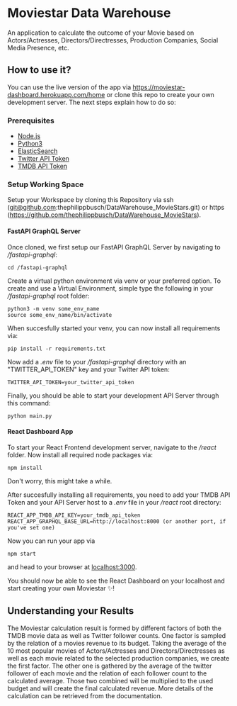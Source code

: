 # Moviestar Data Warehouse

An application to calculate the outcome of your Movie based on Actors/Actresses, Directors/Directresses, Production Companies, Social Media Presence, etc.


## How to use it?

You can use the live version of the app via <https://moviestar-dashboard.herokuapp.com/home> or clone this repo to create your own development server. The next steps explain how to do so:


### Prerequisites

+ [Node.js](https://nodejs.org/en/download/ "Download Node.js")
+ [Python3](https://www.python.org/downloads/ "Download Python")
+ [ElasticSearch](https://www.elastic.co/guide/en/elasticsearch/reference/current/install-elasticsearch.html "Installing ElasticSearch")
+ [Twitter API Token](https://developer.twitter.com/en/apply-for-access "Create Twitter Developer Account")
+ [TMDB API Token](https://www.themoviedb.org/signup "Create TMDB Account")


### Setup Working Space

Setup your Workspace by cloning this Repository via ssh (git@github.com:thephilippbusch/DataWarehouse_MovieStars.git) or https (<https://github.com/thephilippbusch/DataWarehouse_MovieStars>).


#### FastAPI GraphQL Server

Once cloned, we first setup our FastAPI GraphQL Server by navigating to _/fastapi-graphql_:

```
cd /fastapi-graphql
```

Create a virtual python environment via venv or your preferred option. To create and use a Virtual Environment, simple type the following in your _/fastapi-graphql_ root folder:

```
python3 -m venv some_env_name
source some_env_name/bin/activate
```

When succesfully started your venv, you can now install all requirements via:

```
pip install -r requirements.txt
```

Now add a _.env_ file to your _/fastapi-graphql_ directory with an "TWITTER_API_TOKEN" key and your Twitter API token:

```
TWITTER_API_TOKEN=your_twitter_api_token
```

Finally, you should be able to start your development API Server through this command:

```
python main.py
```


#### React Dashboard App

To start your React Frontend development server, navigate to the _/react_ folder. Now install all required node packages via:

```
npm install
```

Don't worry, this might take a while.

After succesfully installing all requirements, you need to add your TMDB API Token and your API Server host to a _.env_ file in your _/react_ root directory:

```
REACT_APP_TMDB_API_KEY=your_tmdb_api_token
REACT_APP_GRAPHQL_BASE_URL=http://localhost:8000 (or another port, if you've set one)
```

Now you can run your app via

```
npm start
```

and head to your browser at [localhost:3000](http://localhost:3000).

You should now be able to see the React Dashboard on your localhost and start creating your own Moviestar :sparkles:!


## Understanding your Results

The Moviestar calculation result is formed by different factors of both the TMDB movie data as well as Twitter follower counts. One factor is sampled by the relation of a movies revenue to its budget. Taking the average of the 10 most popular movies of Actors/Actresses and Directors/Directresses as well as each movie related to the selected production companies, we create the first factor. The other one is gathered by the average of the twitter follower of each movie and the relation of each follower count to the calculated average. Those two combined will be multiplied to the used budget and will create the final calculated revenue. More details of the calculation can be retrieved from the documentation.
